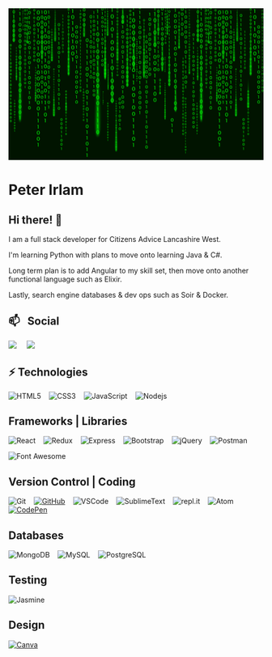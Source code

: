 <img src="https://github.com/peterirlam/peterirlam/blob/main/MatrixStyleCode.jpg" width="100%" height="300">

# Peter Irlam

## Hi there! 👋

I am a full stack developer for Citizens Advice Lancashire West. 

I'm learning Python with plans to move onto learning Java & C#.

Long term plan is to add Angular to my skill set, then move onto another functional language such as Elixir. 

Lastly, search engine databases & dev ops such as Soir & Docker.

<!--
**peterirlam/peterirlam** is a ✨ _special_ ✨ repository because its `README.md` (this file) appears on your GitHub profile.

- 🔭 I’m currently working on ...
- 🌱 I’m currently learning ...
- 👯 I’m looking to collaborate on ...
- 🤔 I’m looking for help with ...
- 💬 Ask me about ...
- 📫 How to reach me: ...
- 😄 Pronouns: ...
- ⚡ Fun fact: ...
-->
## 📫 &nbsp; Social

<p align="left">
  <a target="_blank"href="https://www.linkedin.com/in/peter-irlam-5229004b/"><img src="https://img.shields.io/badge/linkedin-%230077B5.svg?&style=for-the-badge&logo=linkedin&logoColor=white" /></a>&nbsp;&nbsp;&nbsp;&nbsp;
  <a href="mailto:ilampeter@gmail.com?subject=Hello%20Ileri,%20From%20Github"><img src="https://img.shields.io/badge/gmail-%23D14836.svg?&style=for-the-badge&logo=gmail&logoColor=white" /></a>
</p>

## ⚡ Technologies

![HTML5](https://img.shields.io/badge/HTML5%20-%23E34F26.svg?&style=for-the-badge&logo=HTML5&logoColor=FFFFFF)&nbsp;&nbsp;&nbsp;
![CSS3](https://img.shields.io/badge/CSS3%20-%231572B6.svg?&style=for-the-badge&logo=CSS3&logoColor=FFFFFF)&nbsp;&nbsp;&nbsp;
![JavaScript](https://img.shields.io/badge/JavaScript%20-%23323330.svg?&style=for-the-badge&logo=JavaScript&logoColor=F7DF1E)&nbsp;&nbsp;&nbsp;
![Nodejs](https://img.shields.io/badge/node.js%20-%2343853D.svg?&style=for-the-badge&logo=node.js&logoColor=FFFFFF)

## Frameworks | Libraries 

![React](https://img.shields.io/badge/react%20-%2300D9FF.svg?&style=for-the-badge&logo=react&logoColor=FFFFFF)&nbsp;&nbsp;&nbsp;
![Redux](https://img.shields.io/badge/redux-%23593d88.svg?style=for-the-badge&logo=redux&logoColor=FFFFFF)&nbsp;&nbsp;&nbsp;
![Express](https://img.shields.io/badge/express.js-%23404d59.svg?style=for-the-badge&logo=express&logoColor=FFFFFF)&nbsp;&nbsp;&nbsp;
![Bootstrap](https://img.shields.io/badge/Bootstrap%20-%23563D7C.svg?&style=for-the-badge&logo=Bootstrap&logoColor=FFFFFF)&nbsp;&nbsp;&nbsp;
![jQuery](https://img.shields.io/badge/jQuery%20-%231E2E3B.svg?&style=for-the-badge&logo=jQuery&logoColor=21ACE2)&nbsp;&nbsp;&nbsp;
![Postman](https://img.shields.io/badge/Postman%20-%23FF6C37.svg?&style=for-the-badge&logo=Postman&logoColor=FFFFFF)&nbsp;&nbsp;&nbsp;

![Font Awesome](https://img.shields.io/badge/Font%20Awesome%20-%23339AF0.svg?&style=for-the-badge&logo=Font%20Awesome&logoColor=FFFFFF)

## Version Control | Coding

![Git](https://img.shields.io/badge/Git%20-%23302F2F.svg?&style=for-the-badge&logo=Git&logoColor=F05032)&nbsp;&nbsp;&nbsp;
[![GitHub](https://img.shields.io/badge/GitHub%20-%23181717.svg?&style=for-the-badge&logo=GitHub&logoColor=FFFFFF)](https://github.com/peterirlam)&nbsp;&nbsp;&nbsp;
![VSCode](https://img.shields.io/badge/VSCode%20-%232B2B30.svg?&style=for-the-badge&logo=Visual%20Studio%20Code&logoColor=007ACC)&nbsp;&nbsp;&nbsp;
![SublimeText](https://img.shields.io/badge/sublime_text-%23575757.svg?style=for-the-badge&logo=sublime-text&logoColor=important)&nbsp;&nbsp;&nbsp;
![repl.it](https://img.shields.io/badge/repl.it%20-%23101B30.svg?&style=for-the-badge&logo=repl.it&logoColor=93969C)&nbsp;&nbsp;&nbsp;
![Atom](https://img.shields.io/badge/Atom-%2366595C.svg?style=for-the-badge&logo=atom&logoColor=FFFFFF)&nbsp;&nbsp;&nbsp;
[![CodePen](https://img.shields.io/badge/CodePen%20-%23000000.svg?&style=for-the-badge&logo=CodePen&logoColor=FFFFFF)](https://codepen.io/peter-irlam)

## Databases

![MongoDB](https://img.shields.io/badge/MongoDB%20-%233F2E1E.svg?&style=for-the-badge&logo=MongoDB&logoColor=47A248)&nbsp;&nbsp;&nbsp;
![MySQL](https://img.shields.io/badge/MySQL%20-%2300758F.svg?&style=for-the-badge&logo=MySQL&logoColor=FFFFFF)&nbsp;&nbsp;&nbsp;
![PostgreSQL](https://img.shields.io/badge/PostgreSQL%20-%23336791.svg?&style=for-the-badge&logo=PostgreSQL&logoColor=FFFFFF)

## Testing
![Jasmine](https://img.shields.io/badge/Jasmine%20-%238A4182.svg?&style=for-the-badge&logo=Jasmine&logoColor=FFFFFF)

## Design
[![Canva](https://img.shields.io/badge/Canva-%2300C4CC.svg?style=for-the-badge&logo=Canva&logoColor=FFFFFF)](https://www.pinterest.co.uk/xukkhini/_created/)


